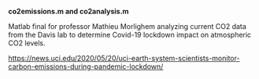 <b>co2emissions.m and co2analysis.m</b>

Matlab final for professor Mathieu Morlighem analyzing current CO2 data from the Davis lab to determine Covid-19 lockdown impact on atmospheric CO2 levels.

https://news.uci.edu/2020/05/20/uci-earth-system-scientists-monitor-carbon-emissions-during-pandemic-lockdown/
